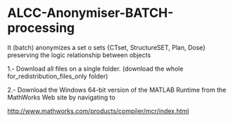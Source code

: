 # ALCC-Anonymiser-BATCH-processing
It (batch) anonymizes a set o sets {CTset, StructureSET, Plan, Dose} preserving the logic relationship between objects

1.- Download all files on a single folder. (download the whole for_redistribution_files_only folder)

2.- Download the Windows 64-bit version of the MATLAB Runtime from the MathWorks Web site by navigating to

http://www.mathworks.com/products/compiler/mcr/index.html
